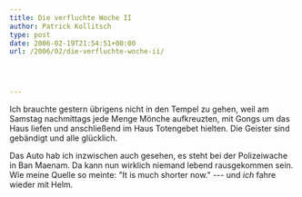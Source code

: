 ```yaml
---
title: Die verfluchte Woche II
author: Patrick Kollitsch
type: post
date: 2006-02-19T21:54:51+00:00
url: /2006/02/die-verfluchte-woche-ii/




---
```

Ich brauchte gestern &uuml;brigens nicht in den Tempel zu gehen, weil am Samstag nachmittags jede Menge M&ouml;nche aufkreuzten, mit Gongs um das Haus liefen und anschlie&szlig;end im Haus Totengebet hielten. Die Geister sind geb&auml;ndigt und alle gl&uuml;cklich.

Das Auto hab ich inzwischen auch gesehen, es steht bei der Polizeiwache in Ban Maenam. Da kann nun wirklich niemand lebend rausgekommen sein. Wie meine Quelle so meinte: "It is much shorter now." --- und _ich_ fahre wieder mit Helm.